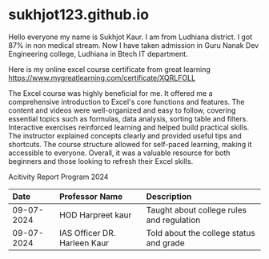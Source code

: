 # sukhjot123.github.io

Hello everyone my name is Sukhjot Kaur. I am from Ludhiana district. I got 87% in non medical stream. Now I have taken admission in Guru Nanak Dev Engineering college, Ludhiana in Btech IT department.


Here is my online excel course certificate from great learning 
https://www.mygreatlearning.com/certificate/XQRLFOLL

The Excel course was highly beneficial for me. It  offered me a comprehensive introduction to Excel's core functions and features. The content and videos were well-organized and easy to follow, covering essential topics such as formulas, data analysis, sorting table and filters. Interactive exercises reinforced learning and helped build practical skills. The instructor explained concepts clearly and provided useful tips and shortcuts. The course structure allowed for self-paced learning, making it accessible to everyone. Overall, it was a valuable resource for both beginners and those looking to refresh their Excel skills.

Acitivity Report Program 2024

| Date | Professor Name | Description |
| :- | :- | :- |
| 09-07-2024 | HOD Harpreet kaur | Taught about college rules and regulation |
| 09-07-2024 | IAS Officer DR. Harleen Kaur | Told about the college status and grade |
